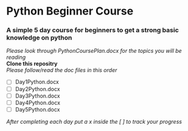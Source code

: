 # Python Beginner Course
### A simple 5 day course for beginners to get a strong basic knowledge on python ###
_Please look through PythonCoursePlan.docx for the topics you will be reading_
<br>
__Clone this repositry__
<br><i>Please follow/read the doc files in this order</i>

- [ ] Day1Python.docx
- [ ] Day2Python.docx
- [ ] Day3Python.docx
- [ ] Day4Python.docx
- [ ] Day5Python.docx

_After completing each day put a x inside the [ ] to track your progress_

